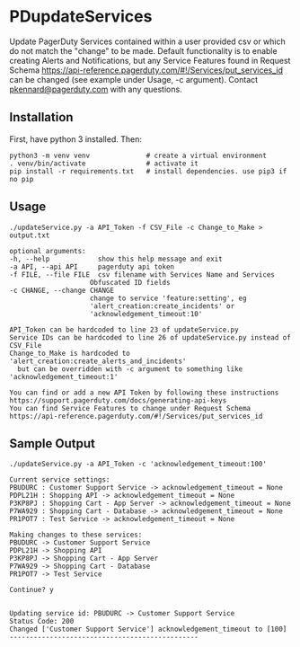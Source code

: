 # PDupdateServices

Update PagerDuty Services contained within a user provided csv or which do not match the "change" to be made. Default functionality is to enable creating Alerts and Notifications, but any Service Features found in Request Schema https://api-reference.pagerduty.com/#!/Services/put_services_id can be changed (see example under Usage, -c argument). Contact pkennard@pagerduty.com with any questions.

## Installation

First, have python 3 installed. Then:

    python3 -m venv venv              # create a virtual environment
    . venv/bin/activate               # activate it
    pip install -r requirements.txt   # install dependencies. use pip3 if no pip

## Usage

    ./updateService.py -a API_Token -f CSV_File -c Change_to_Make > output.txt

    optional arguments:
    -h, --help            show this help message and exit
    -a API, --api API     pagerduty api token
    -f FILE, --file FILE  csv filename with Services Name and Services
                        Obfuscated ID fields
    -c CHANGE, --change CHANGE
                        change to service 'feature:setting', eg
                        'alert_creation:create_incidents' or
                        'acknowledgement_timeout:10'

    API_Token can be hardcoded to line 23 of updateService.py
    Service IDs can be hardcoded to line 26 of updateService.py instead of CSV_File
    Change_to_Make is hardcoded to 'alert_creation:create_alerts_and_incidents'
      but can be overridden with -c argument to something like 'acknowledgement_timeout:1'

    You can find or add a new API Token by following these instructions https://support.pagerduty.com/docs/generating-api-keys
    You can find Service Features to change under Request Schema https://api-reference.pagerduty.com/#!/Services/put_services_id 
    
## Sample Output
    ./updateService.py -a API_Token -c 'acknowledgement_timeout:100'

    Current service settings:
    PBUDURC : Customer Support Service -> acknowledgement_timeout = None
    PDPL21H : Shopping API -> acknowledgement_timeout = None
    P3KP8PJ : Shopping Cart - App Server -> acknowledgement_timeout = None
    P7WA929 : Shopping Cart - Database -> acknowledgement_timeout = None
    PR1POT7 : Test Service -> acknowledgement_timeout = None
    
    Making changes to these services:
    PBUDURC -> Customer Support Service
    PDPL21H -> Shopping API
    P3KP8PJ -> Shopping Cart - App Server
    P7WA929 -> Shopping Cart - Database
    PR1POT7 -> Test Service

    Continue? y


    Updating service id: PBUDURC -> Customer Support Service
    Status Code: 200
    Changed ['Customer Support Service'] acknowledgement_timeout to [100]
    -----------------------------------------------
